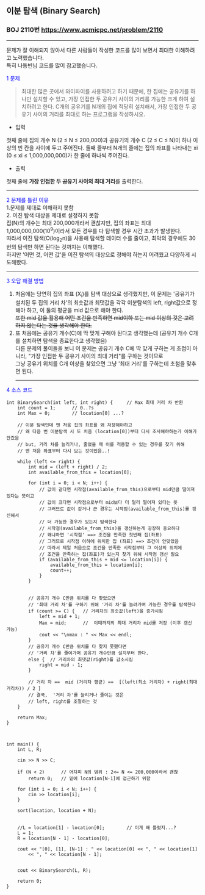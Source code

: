 ## 이분 탐색 (Binary Search)
### BOJ 2110번   <https://www.acmicpc.net/problem/2110>
<hr/>   

문제가 잘 이해되지 않아서 다른 사람들이 작성한 코드를 많이 보면서 최대한 이해하려고 노력했습니다.<br> 특히 나동빈님 코드를 많이 참고했습니다.      


<span style="color:blue">1 문제</span>   

> 최대한 많은 곳에서 와이파이를 사용하려고 하기 때문에, 한 집에는 공유기를 하나만 설치할 수 있고, 가장 인접한 두 공유기 사이의 거리를 가능한 크게 하여 설치하려고 한다.
> C개의 공유기를 N개의 집에 적당히 설치해서, 가장 인접한 두 공유기 사이의 거리를 최대로 하는 프로그램을 작성하시오.

* 입력  

첫째 줄에 집의 개수 N (2 ≤ N ≤ 200,000)과 공유기의 개수 C (2 ≤ C ≤ N)이 하나 이상의 빈 칸을 사이에 두고 주어진다. 둘째 줄부터 N개의 줄에는 집의 좌표를 나타내는 xi (0 ≤ xi ≤ 1,000,000,000)가 한 줄에 하나씩 주어진다.  

* 출력  

첫째 줄에 **가장 인접한 두 공유기 사이의 최대 거리**를 출력한다.  <hr/>

<span style="color:blue">2 문제를 틀린 이유</span>     
   1.문제를 제대로 이해하지 못함   
   2. 이진 탐색 대상을 제대로 설정하지 못함  
    집(N)의 개수는 최대 200,000개라서 괜찮지만, 집의 좌표는 최대 1,000,000,000(10<sup>9</sup>)이라서 모든 경우를 다 탐색할 경우 시간 초과가 발생한다.   
    따라서 이진 탐색(O(log<sub>2</sub>n)을 사용해 탐색할 데이터 수를 줄이고, 최악의 경우에도 30번의 탐색만 하면 된다는 것까지는 이해했다.   
    하지만 '어떤 것, 어떤 값'을 이진 탐색의 대상으로 정해야 하는지 어려웠고 다양하게 시도해봤다.  <hr/>
  
   
   
<span style="color:blue">3 오답 해결 방법</span><br/>

   1. 처음에는 당연히 집의 좌표 (X<sub>i</sub>)를 탐색 대상으로 생각했지만, 이 문제는 '공유기가 설치된 두 집의 거리 차'의 최솟값과 최댓값을 
   각각 이분탐색의 left, right값으로 정해야 하고, 이 둘의 평균을 mid 값으로 해야 한다.   
   ~~또한 mid 값을 활용해 어떤 조건을 만족하면 mid이하 또는 mid 이상의 것은 고려하지 않는다는 것을 
   생각해야 한다.~~   
   2. 또 처음에는 공유기 개수(C)에 딱 맞게 구해야 된다고 생각했는데 (공유기 개수 C개를 설치하면 탐색을 종료한다고 생각했음)   
      다른 문제의 풀이들을 보니 이 문제는 공유기 개수 C에 딱 맞게 구하는 게 초점이 아니라, "가장 인접한 두 공유기 사이의 최대 거리"를 구하는 것이므로   
      그냥 공유기 위치를 C개 이상을 찾았으면 그냥 '최대 거리'를 구하는데 초첨을 맞추면 된다.<hr/>

<span style="color:blue">4 소스 코드</span>  

```
int	BinarySearch(int left, int right) {		// Max 최대 거리 차 반환
	int count = 1;		// 0..?s
	int Max = 0;		// location[0] ...?

	// 이분 탐색인데 맨 처음 집의 좌표를 왜 저장해야하고
	// 왜 다음 번 이분탐색 시 또 처음 (location[0])부터 다시 조사해햐하는가 이해가 안갔음
	// but, 거리 차를 늘리거나, 줄였을 때 이를 적용할 수 있는 경우를 찾기 위해
	// 맨 처음 좌표부터 다시 보는 것이었음..!

	while (left <= right) {
		int mid = (left + right) / 2;
		int available_from_this = location[0];

		for (int i = 0; i < N; i++) {
			// 값이 같다면 시작점(available_from_this)으로부터 mid만큼 떨어져 있다는 뜻이고
			// 값이 크다면 시작점으로부터 mid보다 더 멀리 떨어져 있다는 뜻
			// 그러므로 값이 같거나 큰 경우는 시작점(available_from_this)를 갱신해서
			// 더 가능한 경우가 있는지 탐색한다 
			// 시작점(available_from_this)을 갱신하는게 굉장히 중요하다
			// 왜냐하면 '시작점' ==> 조건을 만족한 첫번째 집(좌표)
			// 그러므로 시작점 이하에 위치한 집 (좌표) ==> 조건이 안맞았음
			// 따라서 제일 처음으로 조건을 만족한 시작점부터 그 이상의 위치에
			// 조건을 만족하는 집(좌표)가 있는지 찾기 위해 시작점 갱신 필요
			if (available_from_this + mid <= location[i]) {
				available_from_this = location[i];
				count++;
			}
		}
		

		// 공유기 개수 C만큼 위치를 다 찾았으면
		// '최대 거리 차'를 구하기 위해 '거리 차'를 늘려가며 가능한 경우를 탐색한다
		if (count >= C) {	// 거리차의 최솟값(left)을 증가시킴	
			left = mid + 1;
			Max = mid;		//  이때까지의 최대 거리차 mid를 저장 (이후 갱신 가능)
			cout << "\nmax : " << Max << endl;
		}
		// 공유기 개수 C만큼 위치를 다 찾지 못했다면
		// '거리 차'를 줄여가며 공유기 개수만큼 설치부터 한다.
		else {	// 거리차의 최댓값(right)를 감소시킴
			right = mid - 1;
		}
		
		// 거리 차 ==  mid (거리차 평균) ==  [(left(최소 거리차) + right(최대 거리차)) / 2 ]
		// 결국,  '거리 차'를 늘리거나 줄이는 것은
		// left, right를 조절하는 것
	}

	return Max;
}



int main() {
	int L, R;

	cin >> N >> C;
	
	if (N < 2)		// 어차피 N의 범위 : 2<= N <= 200,000이라서 괜찮
		return 0;   // 밑에 location[N-1]에 접근하기 위함

	for (int i = 0; i < N; i++) {
		cin >> location[i];
	}

	sort(location, location + N);


	//L = location[1] - location[0];		// 이게 왜 틀렸지...?
	L = 1;
	R = location[N - 1] - location[0];		
	
	cout << "[0], [1], [N-1] : " << location[0] << ", " << location[1]
		<< ", " << location[N - 1];


	cout << BinarySearch(L, R);

	return 0;
}

